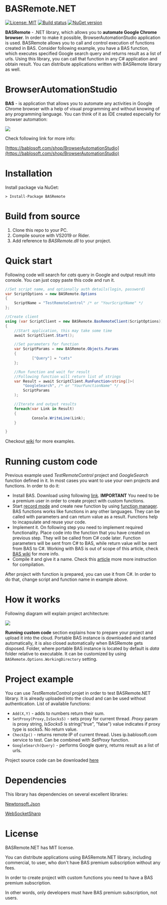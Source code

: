 # BASRemote.NET

[![License: MIT](https://img.shields.io/badge/License-MIT-yellow.svg)](https://opensource.org/licenses/MIT)
[![Build status](https://ci.appveyor.com/api/projects/status/se1coyoqblwm0imd?svg=true)](https://ci.appveyor.com/project/CheshireCaat/basremote-net)
[![NuGet version](https://badge.fury.io/nu/BASRemote.svg)](https://badge.fury.io/nu/BASRemote)

**BASRemote** - .NET library, which allows you to **automate Google Chrome browser**. In order to make it possible, BrowserAutomationStudio application is used. BASRemote allows you to call and control execution of functions created in BAS. Consider following example, you have a BAS function, which executes specified Google search query and returns result as a list of urls. Using this library, you can call that function in any C# application and obtain result. You can distribute applications written with BASRemote library as well.


# BrowserAutomationStudio

**BAS** - is application that allows you to automate any activities in Google Chrome browser with a help of visual programming and without knowing of any programming language. You can think of it as IDE created especially for browser automation:

![](https://bablosoft.com/landing2/screen-bas.png)

Check following link for more info:

[https://bablosoft.com/shop/BrowserAutomationStudio](https://bablosoft.com/shop/BrowserAutomationStudio)


# Installation

Install package via NuGet:

```
> Install-Package BASRemote
```

# Build from source

1. Clone this repo to your PC.
2. Compile source with VS2019 or Rider.
3. Add reference to _BASRemote.dll_ to your project.


# Quick start

Following code will search for _cats_ query in Google and output result into console. You can just copy paste this code and run it.

```csharp
//Set script name, and optionally auth details(login, password) 
var ScriptOptions = new BASRemote.Options
{
	ScriptName = "TestRemoteControl" /* or "YourScriptName" */
};

//Create client
using (var ScriptClient = new BASRemote.BasRemoteClient(ScriptOptions))
{
	//Start application, this may take some time
	await ScriptClient.Start();

	//Set parameters for function
	var ScriptParams = new BASRemote.Objects.Params
	{
    		["Query"] = "cats"
	};

	//Run function and wait for result
	//Following function will return list of strings
	var Result = await ScriptClient.RunFunction<string[]>(
		"GoogleSearch", /* or "YourFunctionName" */
		ScriptParams
	);

	//Iterate and output results
	foreach(var Link in Result)
	{
    		Console.WriteLine(Link);
	}

}
```

Checkout [wiki](https://github.com/CheshireCaat/BASRemote.NET/wiki) for more examples.


# Running custom code

Previous example used _TestRemoteControl_ project and _GoogleSearch_ function defined in it. In most cases you want to use your own projects and functions. In order to do it:

* Install BAS. Download using following [link](https://bablosoft.com/shop/BrowserAutomationStudio#download). **IMPORTANT** You need to be a premium user in order to create project with custom functions.
* Start [record mode](https://i.imgur.com/JrV7ua5.png) and create new function by using [function manager](https://i.imgur.com/yAjLu8v.png). BAS functions works like functions in any other languages. They can be called with parameters and can return value as a result. Functions help to incapsulate and reuse your code.
* Implement it. On following step you need to implement required functionality. Place code into the function that you have created on previous step. They will be called from C# code later. Function parameters will be sent from C# to BAS, while return value will be sent from BAS to C#. Working with BAS is out of scope of this article, check [BAS wiki](https://wiki.bablosoft.com/doku.php) for more info.
* Compile it and give it a name. Check this [article](https://wiki.bablosoft.com/doku.php?id=how_to_protect_your_script) more more instruction for compilation.

After project with function is prepared, you can use it from C#. In order to do that, change script and function name in example above.

# How it works

Following diagram will explain project architecture:

![](https://i.imgur.com/9lfF3EJ.png)

**Running custom code** section explains how to prepare your project and upload it into the cloud. Portable BAS instance is downloaded and started automatically, it is also closed automatically when BASRemote gets disposed. Folder, where portable BAS instance is located by default is _data_ folder relative to executable. It can be customized by using ```BASRemote.Options.WorkingDirectory``` setting.


# Project example

You can use _TestRemoteControl_ projet in order to test BASRemote.NET library. It is already uploaded into the cloud and can be used without authentication. List of available functions:

* ```Add(X,Y)``` - adds to numbers return their sum.
* ```SetProxy(Proxy,IsSocks5)``` - sets proxy for current thread. _Proxy_ param is proxy string, _IsSocks5_ is string("true", "false") value indicates if proxy type is socks5. No return value.
* ```CheckIp()``` - returns remote IP of current thread. Uses ip.bablosoft.com service to test. Can be combined with _SetProxy_ function.
* ```GoogleSearch(Query)``` - performs Google query, returns result as a list of urls.


Project source code can be downloaded [here](https://drive.google.com/uc?id=1WQYzm-XaZhXUBWQYMM5T-sZ_tdcSfAwS&export=download)


# Dependencies

This library has dependencies on several excellent libraries:

[Newtonsoft.Json](https://github.com/JamesNK/Newtonsoft.Json)

[WebSocketSharp](https://github.com/sta/websocket-sharp)


# License

BASRemote.NET has MIT license.

You can distribute applications using BASRemote.NET library, including commercial, to user, who don't have BAS premium subscription without any fees.

In order to create project with custom functions you need to have a BAS premium subscription.

In other words, only developers must have BAS premium subscription, not users.

